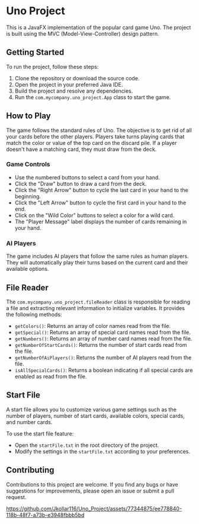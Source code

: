 # Uno Project

This is a JavaFX implementation of the popular card game Uno. The project is built using the MVC (Model-View-Controller) design pattern.

## Getting Started

To run the project, follow these steps:

1. Clone the repository or download the source code.
2. Open the project in your preferred Java IDE.
3. Build the project and resolve any dependencies.
4. Run the `com.mycompany.uno_project.App` class to start the game.

## How to Play

The game follows the standard rules of Uno. The objective is to get rid of all your cards before the other players. Players take turns playing cards that match the color or value of the top card on the discard pile. If a player doesn't have a matching card, they must draw from the deck.

### Game Controls

- Use the numbered buttons to select a card from your hand.
- Click the "Draw" button to draw a card from the deck.
- Click the "Right Arrow" button to cycle the last card in your hand to the beginning.
- Click the "Left Arrow" button to cycle the first card in your hand to the end.
- Click on the "Wild Color" buttons to select a color for a wild card.
- The "Player Message" label displays the number of cards remaining in your hand.

### AI Players

The game includes AI players that follow the same rules as human players. They will automatically play their turns based on the current card and their available options.

## File Reader

The `com.mycompany.uno_project.fileReader` class is responsible for reading a file and extracting relevant information to initialize variables. It provides the following methods:

- `getColors()`: Returns an array of color names read from the file.
- `getSpecial()`: Returns an array of special card names read from the file.
- `getNumbers()`: Returns an array of number card names read from the file.
- `getNumberOfStartCards()`: Returns the number of start cards read from the file.
- `getNumberOfAiPlayers()`: Returns the number of AI players read from the file.
- `isAllSpecialCards()`: Returns a boolean indicating if all special cards are enabled as read from the file.

## Start File

A start file allows you to customize various game settings such as the number of players, number of start cards, available colors, special cards, and number cards.

To use the start file feature:

- Open the `startFile.txt` in the root directory of the project.
- Modify the settings in the `startFile.txt` according to your preferences.

## Contributing

Contributions to this project are welcome. If you find any bugs or have suggestions for improvements, please open an issue or submit a pull request.

https://github.com/Jkollar116/Uno_Project/assets/77344875/ee778840-118b-48f7-a73b-e3948fbbb5bd

